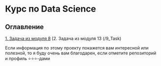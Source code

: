 # Курс по Data Science

## Оглавление  
[1. Задача из модуля 8](/8_Task)
[2. Задача из модуля 13 (/9_Task)

Если информация по этому проекту покажется вам интересной или полезной, то я буду очень вам благодарен, если отметите репозиторий и профиль ⭐️⭐️⭐️-дами

